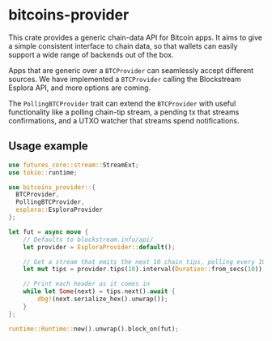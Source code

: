 # bitcoins-provider

This crate provides a generic chain-data API for Bitcoin apps. It aims to give
a simple consistent interface to chain data, so that wallets can easily support
a wide range of backends out of the box.

Apps that are generic over a `BTCProvider` can seamlessly accept different
sources. We have implemented a `BTCProvider` calling the Blockstream Esplora
API, and more options are coming.

The `PollingBTCProvider` trait can extend the `BTCProvider` with useful
functionality like a polling chain-tip stream, a pending tx that streams
confirmations, and a UTXO watcher that streams spend notifications.

## Usage example

```rust
use futures_core::stream::StreamExt;
use tokio::runtime;

use bitcoins_provider::{
  BTCProvider,
  PollingBTCProvider,
  esplora::EsploraProvider
};

let fut = async move {
    // Defaults to blockstream.info/api/
    let provider = EsploraProvider::default();

    // Get a stream that emits the next 10 chain tips, polling every 10 seconds
    let mut tips = provider.tips(10).interval(Duration::from_secs(10));

    // Print each header as it comes in
    while let Some(next) = tips.next().await {
        dbg!(next.serialize_hex().unwrap());
    }
};

runtime::Runtime::new().unwrap().block_on(fut);
```
